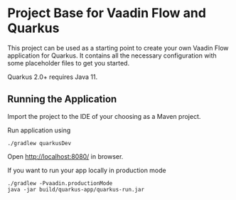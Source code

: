 # Project Base for Vaadin Flow and Quarkus

This project can be used as a starting point to create your own Vaadin Flow application for Quarkus. It contains all the necessary configuration with some placeholder files to get you started.

Quarkus 2.0+ requires Java 11.

## Running the Application

Import the project to the IDE of your choosing as a Maven project. 

Run application using
```
./gradlew quarkusDev
```

Open [http://localhost:8080/](http://localhost:8080/) in browser.

If you want to run your app locally in production mode
```
./gradlew -Pvaadin.productionMode
java -jar build/quarkus-app/quarkus-run.jar
```
